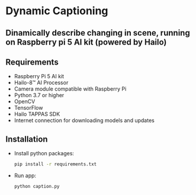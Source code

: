 # Dynamic Captioning

## Dinamically describe changing in scene, running on Raspberry pi 5 AI kit (powered by Hailo)

## Requirements

- Raspberry Pi 5 AI kit
- Hailo-8™ AI Processor
- Camera module compatible with Raspberry Pi
- Python 3.7 or higher
- OpenCV
- TensorFlow
- Hailo TAPPAS SDK
- Internet connection for downloading models and updates


## Installation

- Install python packages:
    ```bash
    pip install -r requirements.txt
    ```
- Run app:
    ```bash
    python caption.py
    ```

    